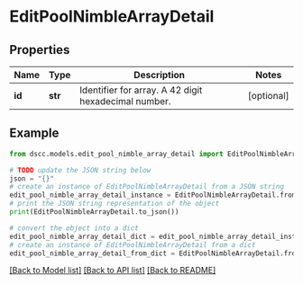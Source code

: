# EditPoolNimbleArrayDetail


## Properties

Name | Type | Description | Notes
------------ | ------------- | ------------- | -------------
**id** | **str** | Identifier for array. A 42 digit hexadecimal number. | [optional] 

## Example

```python
from dscc.models.edit_pool_nimble_array_detail import EditPoolNimbleArrayDetail

# TODO update the JSON string below
json = "{}"
# create an instance of EditPoolNimbleArrayDetail from a JSON string
edit_pool_nimble_array_detail_instance = EditPoolNimbleArrayDetail.from_json(json)
# print the JSON string representation of the object
print(EditPoolNimbleArrayDetail.to_json())

# convert the object into a dict
edit_pool_nimble_array_detail_dict = edit_pool_nimble_array_detail_instance.to_dict()
# create an instance of EditPoolNimbleArrayDetail from a dict
edit_pool_nimble_array_detail_from_dict = EditPoolNimbleArrayDetail.from_dict(edit_pool_nimble_array_detail_dict)
```
[[Back to Model list]](../README.md#documentation-for-models) [[Back to API list]](../README.md#documentation-for-api-endpoints) [[Back to README]](../README.md)


